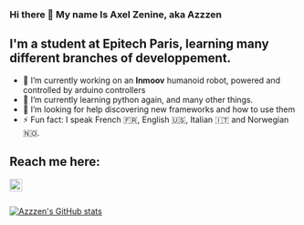 ### Hi there 👋 My name Is Axel Zenine, aka Azzzen

## I'm a student at Epitech Paris, learning many different branches of developpement.

- 🔭 I’m currently working on an **Inmoov** humanoid robot, powered and controlled by arduino controllers
- 🌱 I’m currently learning python again, and many other things.
- 🤔 I’m looking for help discovering new frameworks and how to use them
- ⚡ Fun fact: I speak French :fr:, English :us:, Italian :it: and Norwegian :norway:.

## Reach me here:
[<img align="left" alt="Azzzen | LinkedIn" width="22px" src="https://cdn.jsdelivr.net/npm/simple-icons@v3/icons/linkedin.svg" />][linkedin]
<br/><br/>

[linkedin]: https://www.linkedin.com/in/axel-zenine-a5a2b2207/

[![Azzzen's GitHub stats](https://github-readme-stats.vercel.app/api?username=azzzen)](https://github.com/azzzen/github-readme-stats)
